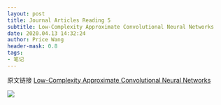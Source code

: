 ```yaml
---
layout: post
title: Journal Articles Reading 5
subtitle: Low-Complexity Approximate Convolutional Neural Networks
date: 2020.04.13 14:32:24
author: Price Wang
header-mask: 0.8
tags:
- 笔记
---
```


原文链接 [Low-Complexity Approximate Convolutional Neural Networks](https://ieeexplore.ieee.org/document/8334697)

<img class="post_img" src="{{ site.baseurl }}/img/post/{{ page.title }}/{{ page.title }}.png">
